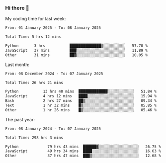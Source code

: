 ### Hi there 👋

My coding time for last week:

<!--START_SECTION:week-->

```txt
From: 01 January 2025 - To: 08 January 2025

Total Time: 5 hrs 12 mins

Python       3 hrs           ██████████████▒░░░░░░░░░░   57.70 %
JavaScript   37 mins         ███░░░░░░░░░░░░░░░░░░░░░░   11.89 %
Other        31 mins         ██▓░░░░░░░░░░░░░░░░░░░░░░   10.05 %
```

<!--END_SECTION:week-->

Last month:

<!--START_SECTION:month-->

```txt
From: 08 December 2024 - To: 07 January 2025

Total Time: 26 hrs 21 mins

Python           13 hrs 40 mins  █████████████░░░░░░░░░░░░   51.84 %
JavaScript       4 hrs 12 mins   ████░░░░░░░░░░░░░░░░░░░░░   15.94 %
Bash             2 hrs 27 mins   ██▒░░░░░░░░░░░░░░░░░░░░░░   09.34 %
Text             1 hr 32 mins    █▒░░░░░░░░░░░░░░░░░░░░░░░   05.85 %
Other            1 hr 26 mins    █▒░░░░░░░░░░░░░░░░░░░░░░░   05.46 %
```

<!--END_SECTION:month-->

The past year:

<!--START_SECTION:year-->

```txt
From: 08 January 2024 - To: 07 January 2025

Total Time: 298 hrs 3 mins

Python             79 hrs 43 mins  ██████▓░░░░░░░░░░░░░░░░░░   26.75 %
JavaScript         49 hrs 34 mins  ████░░░░░░░░░░░░░░░░░░░░░   16.63 %
Other              37 hrs 47 mins  ███▒░░░░░░░░░░░░░░░░░░░░░   12.68 %
```

<!--END_SECTION:year-->

